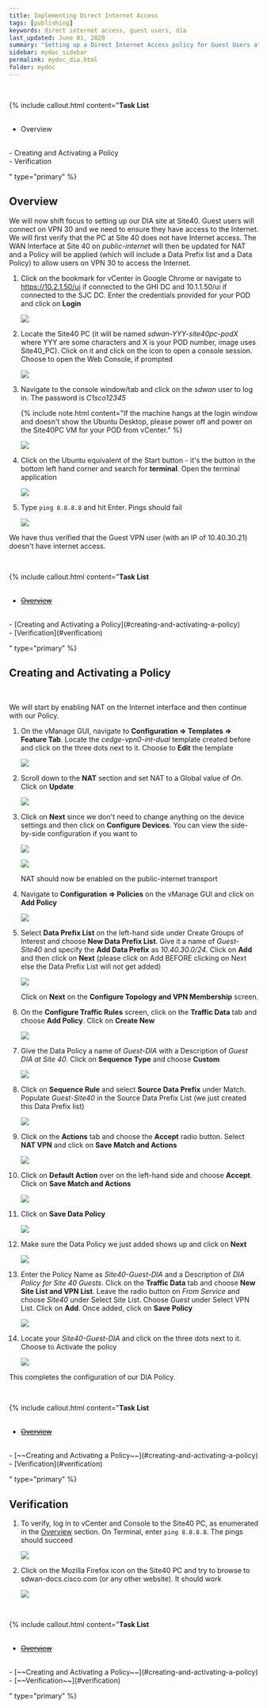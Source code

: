 ```yaml
---
title: Implementing Direct Internet Access
tags: [publishing]
keywords: direct internet access, guest users, dia
last_updated: June 01, 2020
summary: "Setting up a Direct Internet Access policy for Guest Users at Site 40"
sidebar: mydoc_sidebar
permalink: mydoc_dia.html
folder: mydoc
---
```


<br/>

{% include callout.html content="**Task List**
<br/><br/>

- Overview
<br/>
- Creating and Activating a Policy
<br/>
- Verification
<br/>

" type="primary" %}

## Overview
We will now shift focus to setting up our DIA site at Site40. Guest users will connect on VPN 30 and we need to ensure they have access to the Internet. We will first verify that the PC at Site 40 does not have Internet access. The WAN Interface at Site 40 on *public-internet* will then be updated for NAT and a Policy will be applied (which will include a Data Prefix list and a Data Policy) to allow users on VPN 30 to access the Internet.

1. Click on the bookmark for vCenter in Google Chrome or navigate to https://10.2.1.50/ui if connected to the GHI DC and 10.1.1.50/ui if connected to the SJC DC. Enter the credentials provided for your POD and click on **Login**

    ![](/images/DataPol_DIA/01_vc.PNG)

2. Locate the Site40 PC (it will be named *sdwan-YYY-site40pc-podX* where YYY are some characters and X is your POD number, image uses Site40_PC). Click on it and click on the icon to open a console session. Choose to open the Web Console, if prompted

    ![](/images/DataPol_DIA/02_console.PNG)

3. Navigate to the console window/tab and click on the *sdwan* user to log in. The password is *C1sco12345*

    {% include note.html content="If the machine hangs at the login window and doesn't show the Ubuntu Desktop, please power off and power on the Site40PC VM for your POD from vCenter." %}

    ![](/images/DataPol_DIA/03_ubuntu.PNG)

4. Click on the Ubuntu equivalent of the Start button - it's the button in the bottom left hand corner and search for **terminal**. Open the terminal application

    ![](/images/DataPol_DIA/04_terminal.PNG)

5. Type `ping 8.8.8.8` and hit Enter. Pings should fail

    ![](/images/DataPol_DIA/05_noint.PNG)

We have thus verified that the Guest VPN user (with an IP of 10.40.30.21) doesn't have internet access.

<br/>

{% include callout.html content="**Task List**
<br/><br/>

- [~~Overview~~](#overview)
<br/>
- [Creating and Activating a Policy](#creating-and-activating-a-policy)
<br/>
- [Verification](#verification)
<br/>

" type="primary" %}

## Creating and Activating a Policy
<br/>

We will start by enabling NAT on the Internet interface and then continue with our Policy.

1. On the vManage GUI, navigate to **Configuration => Templates => Feature Tab**. Locate the *cedge-vpn0-int-dual* template created before and click on the three dots next to it. Choose to **Edit** the template

    ![](/images/DataPol_DIA/06_edittemp.PNG)

2. Scroll down to the **NAT** section and set NAT to a Global value of *On*. Click on **Update**

    ![](/images/DataPol_DIA/07_nat.PNG)

3. Click on **Next** since we don't need to change anything on the device settings and then click on **Configure Devices**. You can view the side-by-side configuration if you want to

    ![](/images/DataPol_DIA/08_next.PNG)

    ![](/images/DataPol_DIA/09_sbs.PNG)

    NAT should now be enabled on the public-internet transport

4. Navigate to **Configuration => Policies** on the vManage GUI and click on **Add Policy**

    ![](/images/DataPol_DIA/10_addpol.PNG)

5. Select **Data Prefix List** on the left-hand side under Create Groups of Interest and choose **New Data Prefix List**. Give it a name of *Guest-Site40* and specify the **Add Data Prefix** as *10.40.30.0/24*. Click on **Add** and then click on **Next** (please click on Add BEFORE clicking on Next else the Data Prefix List will not get added)

    ![](/images/DataPol_DIA/11_datapref.PNG)

    Click on **Next** on the **Configure Topology and VPN Membership** screen.

6. On the **Configure Traffic Rules** screen, click on the **Traffic Data** tab and choose **Add Policy**. Click on **Create New**

    ![](/images/DataPol_DIA/12_addpol.PNG)

7. Give the Data Policy a name of *Guest-DIA* with a Description of *Guest DIA at Site 40*. Click on **Sequence Type** and choose **Custom**

    ![](/images/DataPol_DIA/13_seq.PNG)

8. Click on **Sequence Rule** and select **Source Data Prefix** under Match. Populate *Guest-Site40* in the Source Data Prefix List (we just created this Data Prefix list)

    ![](/images/DataPol_DIA/14_match.PNG)

9. Click on the **Actions** tab and choose the **Accept** radio button. Select **NAT VPN** and click on **Save Match and Actions**

    ![](/images/DataPol_DIA/15_natvpn.PNG)

10. Click on **Default Action** over on the left-hand side and choose **Accept**. Click on **Save Match and Actions**

    ![](/images/DataPol_DIA/16_def.PNG)

11. Click on **Save Data Policy**

    ![](/images/DataPol_DIA/17_save.PNG)

12. Make sure the Data Policy we just added shows up and click on **Next**

    ![](/images/DataPol_DIA/18_next.PNG)

13. Enter the Policy Name as *Site40-Guest-DIA* and a Description of *DIA Policy for Site 40 Guests*. Click on the **Traffic Data** tab and choose **New Site List and VPN List**. Leave the radio button on *From Service* and choose *Site40* under Select Site List. Choose *Guest* under Select VPN List. Click on **Add**. Once added, click on **Save Policy**

    ![](/images/DataPol_DIA/19_savepol.PNG)

14. Locate your *Site40-Guest-DIA* and click on the three dots next to it. Choose to Activate the policy

    ![](/images/DataPol_DIA/20_act.PNG)

This completes the configuration of our DIA Policy.

<br/>

{% include callout.html content="**Task List**
<br/><br/>

- [~~Overview~~](#overview)
<br/>
- [~~Creating and Activating a Policy~~](#creating-and-activating-a-policy)
<br/>
- [Verification](#verification)
<br/>

" type="primary" %}

## Verification

1. To verify, log in to vCenter and Console to the Site40 PC, as enumerated in the [Overview](#overview) section. On Terminal, enter `ping 8.8.8.8`. The pings should succeed

    ![](/images/DataPol_DIA/21_intworks.PNG)

2. Click on the Mozilla Firefox icon on the Site40 PC and try to browse to sdwan-docs.cisco.com (or any other website). It should work

    ![](/images/DataPol_DIA/22_inetworks2.PNG)

<br/>

{% include callout.html content="**Task List**
<br/><br/>

- [~~Overview~~](#overview)
<br/>
- [~~Creating and Activating a Policy~~](#creating-and-activating-a-policy)
<br/>
- [~~Verification~~](#verification)
<br/>

" type="primary" %}
